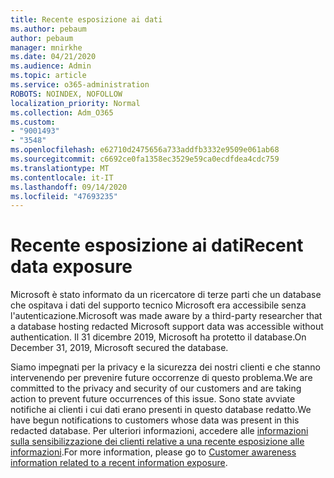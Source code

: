 ```yaml
---
title: Recente esposizione ai dati
ms.author: pebaum
author: pebaum
manager: mnirkhe
ms.date: 04/21/2020
ms.audience: Admin
ms.topic: article
ms.service: o365-administration
ROBOTS: NOINDEX, NOFOLLOW
localization_priority: Normal
ms.collection: Adm_O365
ms.custom:
- "9001493"
- "3548"
ms.openlocfilehash: e62710d2475656a733addfb3332e9509e061ab68
ms.sourcegitcommit: c6692ce0fa1358ec3529e59ca0ecdfdea4cdc759
ms.translationtype: MT
ms.contentlocale: it-IT
ms.lasthandoff: 09/14/2020
ms.locfileid: "47693235"
---
```

# <a name="recent-data-exposure"></a><span data-ttu-id="0703e-102">Recente esposizione ai dati</span><span class="sxs-lookup"><span data-stu-id="0703e-102">Recent data exposure</span></span>

<span data-ttu-id="0703e-103">Microsoft è stato informato da un ricercatore di terze parti che un database che ospitava i dati del supporto tecnico Microsoft era accessibile senza l'autenticazione.</span><span class="sxs-lookup"><span data-stu-id="0703e-103">Microsoft was made aware by a third-party researcher that a database hosting redacted Microsoft support data was accessible without authentication.</span></span> <span data-ttu-id="0703e-104">Il 31 dicembre 2019, Microsoft ha protetto il database.</span><span class="sxs-lookup"><span data-stu-id="0703e-104">On December 31, 2019, Microsoft secured the database.</span></span>

<span data-ttu-id="0703e-105">Siamo impegnati per la privacy e la sicurezza dei nostri clienti e che stanno intervenendo per prevenire future occorrenze di questo problema.</span><span class="sxs-lookup"><span data-stu-id="0703e-105">We are committed to the privacy and security of our customers and are taking action to prevent future occurrences of this issue.</span></span> <span data-ttu-id="0703e-106">Sono state avviate notifiche ai clienti i cui dati erano presenti in questo database redatto.</span><span class="sxs-lookup"><span data-stu-id="0703e-106">We have begun notifications to customers whose data was present in this redacted database.</span></span> <span data-ttu-id="0703e-107">Per ulteriori informazioni, accedere alle [informazioni sulla sensibilizzazione dei clienti relative a una recente esposizione alle informazioni](https://aka.ms/privacyinfo).</span><span class="sxs-lookup"><span data-stu-id="0703e-107">For more information, please go to [Customer awareness information related to a recent information exposure](https://aka.ms/privacyinfo).</span></span>
